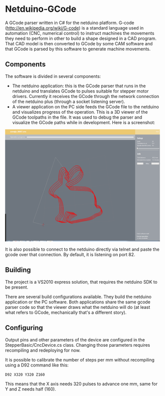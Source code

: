 Netduino-GCode
==============

A GCode parser written in C# for the netduino platform. G-code (http://en.wikipedia.org/wiki/G-code) is a standard language used in automation (CNC, numerical control) to instruct machines the movements they need to perform in other to build a shape designed in a CAD program. That CAD model is then converted to GCode by some CAM software and that GCode is parsed by this software to generate machine movements.

## Components

The software is divided in several components: 

* The netduino application: this is the GCode parser that runs in the netduino and translates GCode to pulses suitable for stepper motor drivers. Currently it receives the GCode through the network connection of the netduino plus (through a socket listening server).
* A viewer application on the PC side feeds the GCode file to the netduino and visualizes progress of the operation. This is a 3D viewer of the GCode toolpaths in the file. It was used to debug the parser and visualize the GCode paths while in development. Here is a screenshot: 

![Screenshot of the viewer in action](/screenshots/09%203D%20support.png)

It is also possible to connect to the netduino directly via telnet and paste the gcode over that connection. By default, it is listening on port 82.

## Building

The project is a VS2010 express solution, that requires the netduino SDK to be present. 

There are several build configurations available. They build the netduino application or the PC software. Both applications share the same gcode parser code so that the viewer draws what the netduino will do (at least what refers to GCode, mechanically that's a different story).

## Configuring

Output pins and other parameters of the device are configured in the StepperBasic/CncDevice.cs class. Changing those parameters requires recompiling and redeploying for now. 

It is possible to calibrate the number of steps per mm without recompiling using a D92 command like this: 

    D92 X320 Y320 Z160

This means that the X axis needs 320 pulses to advance one mm, same for Y and Z needs half (160). 